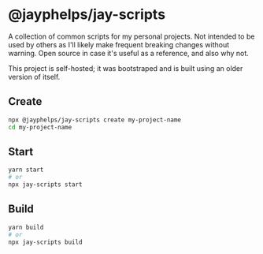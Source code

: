 # @jayphelps/jay-scripts

A collection of common scripts for my personal projects. Not intended to be used by others as I'll likely make frequent breaking changes without warning. Open source in case it's useful as a reference, and also why not.

This project is self-hosted; it was bootstraped and is built using an older version of itself.

## Create

```bash
npx @jayphelps/jay-scripts create my-project-name
cd my-project-name
```

## Start

```bash
yarn start
# or
npx jay-scripts start
```

## Build

```bash
yarn build
# or
npx jay-scripts build
```
